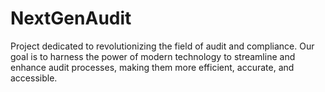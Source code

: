 # NextGenAudit
Project dedicated to revolutionizing the field of audit and compliance. Our goal is to harness the power of modern technology to streamline and enhance audit processes, making them more efficient, accurate, and accessible.
